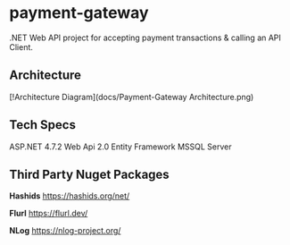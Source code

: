 # payment-gateway
.NET Web API project for accepting payment transactions & calling an API Client.

## Architecture
[!Architecture Diagram](docs/Payment-Gateway Architecture.png)


## Tech Specs
ASP.NET 4.7.2 Web Api 2.0
Entity Framework
MSSQL Server

## Third Party Nuget Packages
**Hashids**
https://hashids.org/net/

**Flurl**
https://flurl.dev/

**NLog**
https://nlog-project.org/
